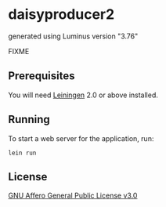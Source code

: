 # daisyproducer2

generated using Luminus version "3.76"

FIXME

## Prerequisites

You will need [Leiningen][1] 2.0 or above installed.

[1]: https://github.com/technomancy/leiningen

## Running

To start a web server for the application, run:

    lein run 

## License

[GNU Affero General Public License v3.0][2]

[2]: https://www.gnu.org/licenses/agpl-3.0.en.html
